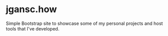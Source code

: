 # jgansc.how

Simple Bootstrap site to showcase some of my personal projects and host tools that I've developed.